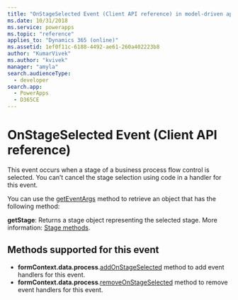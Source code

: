 ```yaml
---
title: "OnStageSelected Event (Client API reference) in model-driven apps| MicrosoftDocs"
ms.date: 10/31/2018
ms.service: powerapps
ms.topic: "reference"
applies_to: "Dynamics 365 (online)"
ms.assetid: 1ef0f11c-6188-4492-ae61-260a402223b8
author: "KumarVivek"
ms.author: "kvivek"
manager: "amyla"
search.audienceType: 
  - developer
search.app: 
  - PowerApps
  - D365CE
---
```

# OnStageSelected Event (Client API reference)



This event occurs when a stage of a business process flow control is selected. You can’t cancel the stage selection using code in a handler for this event.

You can use the [getEventArgs](../executioncontext/getEventArgs.md) method to retrieve an object that has the following method:

**getStage**: Returns a stage object representing the selected stage. More information: [Stage methods](../formContext-data-process.md#stage-methods).

## Methods supported for this event
- **formContext.data.process**.[addOnStageSelected](../formcontext-data-process/eventhandlers/addOnStageSelected.md) method to add event handlers for this event.
- **formContext.data.process**.[removeOnStageSelected](../formcontext-data-process/eventhandlers/addOnStageSelected.md) method to remove event handlers for this event. 



